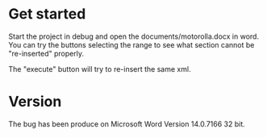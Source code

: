 # Get started

Start the project in debug and open the documents/motorolla.docx in word. You can try the buttons selecting the range to see what section cannot be "re-inserted" properly.

The "execute" button will try to re-insert the same xml.

# Version
The bug has been produce on Microsoft Word Version 14.0.7166 32 bit.
